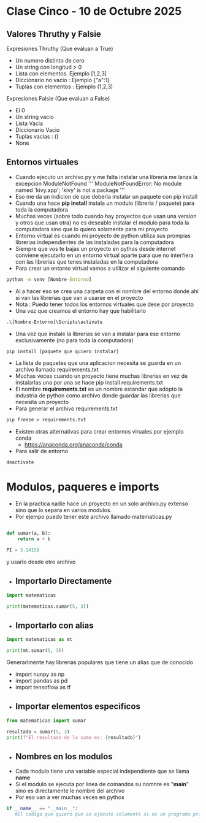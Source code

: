 # Clase Cinco - 10 de Octubre 2025

## Valores Thruthy y Falsie

Expresiones Thruthy (Que evaluan a True)
*  Un numero distinto de cero
*  Un string con longitud > 0
*  Lista con elementos. Ejemplo [1,2,3]
*  Diccionario no vacio : Ejemplo {"a":1}
*  Tuplas con elementos : Ejemplo (1,2,3)

Expresiones Falsie (Que evaluan a False)
* El 0
* Un string vacio
* Lista Vacia
* Diccionario Vacio
* Tuplas vacias : ()
* None

## Entornos virtuales

* Cuando ejecuto un archivo.py y me falta instalar una libreria me lanza la excepcion ModuleNotFound
'''
ModuleNotFoundError: No module named 'kivy.app'; 'kivy' is not a package
'''
* Eso me da un indicion de que deberia instalar un paquete con pip install
* Cuando una hace **pip install** instala un modulo (libreria / paquete) para toda la computadora
* Muchas veces (sobre todo cuando hay proyectos que usan una version y otros que usan otra) no es deseable instalar el modulo para toda la computadora sino que lo quiero solamente para mi proyecto
* Entorno virtual es cuando mi proyecto de python utiliza sus prompias librerias independientes de las instaladas para la computadora
* Siempre que vos te bajas un proyecto en pythos desde internet conviene ejecutarlo en un entorno virtual aparte para que no interfiera con las librerias que tenes instaladas en la computadora
* Para crear un entorno virtual vamos a utilizar el siguiente comando
```cmd
python -m venv [Nombre-Entorno]
```
* Al a hacer eso se crea una carpeta con el nombre del entorno donde ahi si van las librerias que van a usarse en el proyecto
* Nota : Puedo tener todos los entornos virtuales que dese por proyecto
* Una vez que creamos el entorno hay que habilitarlo
```cmd
.\[Nombre-Entorno]\Scripts\activate
```
* Una vez que instale la librerias se van a instalar para ese entorno exclusivamente (no para toda la computadora)
```cmd
pip install [paquete que quiero instalar]
```
* La lista de paquetes que una aplicacion necesita se guarda en un archivo llamado requirements.txt
* Muchas veces cuando un proyecto tiene muchas librerias en vez de instalarlas una por una se hace pip install requirements.txt
* El nombre **requirements.txt** es un nombre estandar que adopto la industria de python como archivo donde guardar las librerias que necesita un proyecto
* Para generar el archivo requirements.txt
```cmd
pip freeze > requirements.txt
```
* Existen otras alternativas para crear entornos viruales por ejemplo conda
  * https://anaconda.org/anaconda/conda
* Para salir de entorno
```
deactivate
```


# Modulos, paqueres e imports

* En la practica nadie hace un proyecto en un solo archivo.py extenso sino que lo separa en varios modulos.
* Por ejempo puedo tener este archivo llamado matematicas.py
```python

def sumar(a, b):
    return a + b

PI = 3.14159
```
y usarlo desde otro archivo



- ## Importarlo Directamente
```python
import matematicas

print(matematicas.sumar(5, 3))
```

- ## Importarlo con alias
```python
import matematicas as mt

print(mt.sumar(5, 3))
```

Generarlmente hay librerias populares que tiene un alias que de conocido
* import nunpy as np
* import pandas as pd
* import tensoflow as tf


- ## Importar elementos especificos
```python
from matematicas import sumar

resultado = sumar(5, 3)
print(f"El resultado de la suma es: {resultado}")
```

- ## Nombres en los modulos

* Cada modulo tiene una variable especial independiente que se llama __name__
* Si el modulo se ejecuta por linea de comandos su nomnre es "__main__" sino es directamente le nombre del archivo
* Por eso van a ver muchas veces en pythos
```python
if __name__ == "__main__":
   #El codigo que quiero que se ejecute solamente si es un programa principal
```
